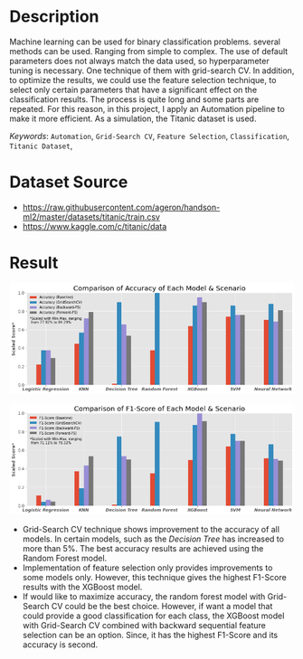# Description 

Machine learning can be used for binary classification problems. several methods can be used. Ranging from simple to complex. The use of default parameters does not always match the data used, so hyperparameter tuning is necessary. One technique of them with grid-search CV. In addition, to optimize the results, we could use the feature selection technique, to select only certain parameters that have a significant effect on the classification results.
The process is quite long and some parts are repeated. For this reason, in this project, I apply an Automation pipeline to make it more efficient. As a simulation, the Titanic dataset is used. 

_Keywords_: `Automation`, `Grid-Search CV`, `Feature Selection`, `Classification`, `Titanic Dataset`,


# Dataset Source

* https://raw.githubusercontent.com/ageron/handson-ml2/master/datasets/titanic/train.csv
* https://www.kaggle.com/c/titanic/data


# Result

![Plot Accuracy](img/plot_acc.png "Plot Accuracy")

![Plot F1-Score](img/plot_f1.png "Plot F1-Score")

* Grid-Search CV technique shows improvement to the accuracy of all models. In certain models, such as the _Decision Tree_ has increased to more than 5%. The best accuracy results are achieved using the Random Forest model.
* Implementation of feature selection only provides improvements to some models only. However, this technique gives the highest F1-Score results with the XGBoost model.
* If would like to maximize accuracy, the random forest model with Grid-Search CV could be the best choice. However, if want a model that could provide a good classification for each class, the XGBoost model with Grid-Search CV combined with backward sequential feature selection can be an option. Since, it has the highest F1-Score and its accuracy is second.